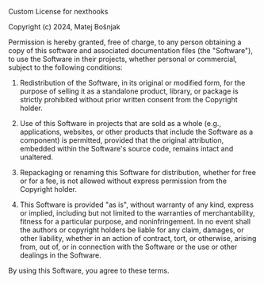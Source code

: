 Custom License for nexthooks

Copyright (c) 2024, Matej Bošnjak

Permission is hereby granted, free of charge, to any person obtaining a copy
of this software and associated documentation files (the "Software"), to use
the Software in their projects, whether personal or commercial, subject to the following conditions:

1. Redistribution of the Software, in its original or modified form, for the purpose of selling it
   as a standalone product, library, or package is strictly prohibited without prior written consent
   from the Copyright holder.

2. Use of this Software in projects that are sold as a whole (e.g., applications, websites, or 
   other products that include the Software as a component) is permitted, provided that the original 
   attribution, embedded within the Software's source code, remains intact and unaltered.

3. Repackaging or renaming this Software for distribution, whether for free or for a fee, is not
   allowed without express permission from the Copyright holder.

4. This Software is provided "as is", without warranty of any kind, express or implied, including
   but not limited to the warranties of merchantability, fitness for a particular purpose, and
   noninfringement. In no event shall the authors or copyright holders be liable for any claim,
   damages, or other liability, whether in an action of contract, tort, or otherwise, arising from,
   out of, or in connection with the Software or the use or other dealings in the Software.

By using this Software, you agree to these terms.
